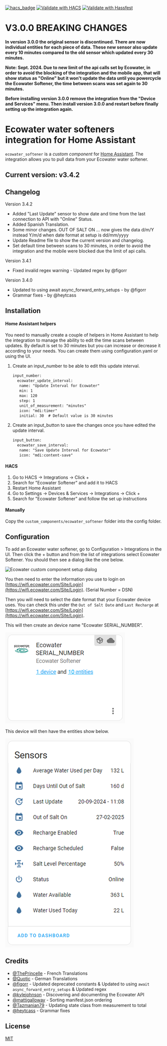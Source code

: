 [![hacs_badge](https://img.shields.io/badge/HACS-Default-41BDF5.svg?style=for-the-badge)](https://github.com/hacs/integration)
[![Validate with HACS](https://img.shields.io/github/actions/workflow/status/barleybobs/homeassistant-ecowater-softener/validate-hacs.yml?label=Validate%20with%20HACS&style=for-the-badge)](https://github.com/barleybobs/homeassistant-ecowater-softener/actions)
[![Validate with Hassfest](https://img.shields.io/github/actions/workflow/status/barleybobs/homeassistant-ecowater-softener/validate-with-hassfest.yml?label=Validate%20with%20Hassfest&style=for-the-badge)](https://github.com/barleybobs/homeassistant-ecowater-softener/actions)

# **V3.0.0 BREAKING CHANGES**
**In version 3.0.0 the original sensor is discontinued. There are now individual entities for each piece of data. These new sensor also update every 10 minutes compared to the old sensor which updated every 30 minutes.**

**Note: Sept. 2024. Due to new limit of the api calls set by Ecowater, in order to avoid the blocking of the integration and the mobile app, that will show status as "Online" but it won't update the data until you powercycle the Ecowater Softener, the time between scans was set again to 30 minutes.**

**Before installing version 3.0.0 remove the integration from the "Device and Services" menu. Then install version 3.0.0 and restart before finally setting up the integration again.**

# Ecowater water softeners integration for Home Assistant

`ecowater_softener` is a _custom component_ for [Home Assistant](https://www.home-assistant.io/). The integration allows you to pull data from your Ecowater water softener.

## Current version: v3.4.2

## Changelog
Version 3.4.2
- Added "Last Update" sensor to show date and time from the last connection to API with "Online" Status.
- Added Spanish Translation.
- Some minor changes. OUT OF SALT ON ... now gives the data d/m/Y instead Y/m/d when date format at setup is dd/mm/yyyy
- Update Readme file to show the current version and changelog.
- Set default time between scans to 30 minutes, in order to avoid the integration and the mobile were blocked due the limit of api calls.

Version 3.4.1
- Fixed invalid regex warning - Updated regex by @figorr

Version 3.4.0
- Updated to using await async_forward_entry_setups - by @figorr
- Grammar fixes - by @heytcass

## Installation

#### Home Assistant helpers

You need to manually create a couple of helpers in Home Assistant to help the integration to manage the ability to edit the time scans between updates. By default is set to 30 minutes but you can increase or decrease it according to your needs. You can create them using configuration.yaml or using the UI.

1. Create an input_number to be able to edit this update interval.
   
   ```
   input_number:
     ecowater_update_interval:
      name: "Update Interval for Ecowater"
      min: 1
      max: 120
      step: 1
      unit_of_measurement: "minutes"
      icon: "mdi:timer"
      initial: 30  # Default value is 30 minutes
2. Create an input_button to save the changes once you have edited the update interval.

   ```
   input_button:
     ecowater_save_interval:
      name: "Save Update Interval for Ecowater"
      icon: "mdi:content-save"
#### HACS
1. Go to HACS -> Integrations -> Click +
1. Search for "Ecowater Softener" and add it to HACS
1. Restart Home Assistant
1. Go to Settings -> Devices & Services -> Integrations -> Click +
1. Search for "Ecowater Softener" and follow the set up instructions

#### Manually
Copy the `custom_components/ecowater_softener` folder into the config folder.

## Configuration
To add an Ecowater water softener, go to Configuration > Integrations in the UI. Then click the + button and from the list of integrations select Ecowater Softener. You should then see a dialog like the one below.

![Ecowater custom component setup dialog](images/setup.png)

You then need to enter the information you use to login on [https://wifi.ecowater.com/Site/Login](https://wifi.ecowater.com/Site/Login). (Serial Number = DSN)

Then you will need to select the date format that your Ecowater device uses. You can check this under the `Out of Salt Date` and `Last Recharge` at [https://wifi.ecowater.com/Site/Login](https://wifi.ecowater.com/Site/Login).

This will then create an device name "Ecowater SERIAL_NUMBER". 

![Device](images/integration.png)

This device will then have the entities show below.

![Entities](images/sensors.png)

## Credits

- [@ThePrincelle](https://github.com/ThePrincelle) - French Translations
- [@Quotic](https://github.com/Quotic) - German Translations
- [@figorr](https://github.com/figorr) - Updated deprecated constants & Updated to using `await async_forward_entry_setups` & Updated regex
- [@kylejohnson](https://github.com/kylejohnson) - Discovering and documenting the Ecowater API
- [@mattjgalloway](https://github.com/mattjgalloway) - Sorting manifest.json ordering
- [@Tazmanian79](https://github.com/Tazmanian79) - Updating state class from measurement to total
- [@heytcass](https://github.com/heytcass) - Grammar fixes

## License
[MIT](https://choosealicense.com/licenses/mit/)
